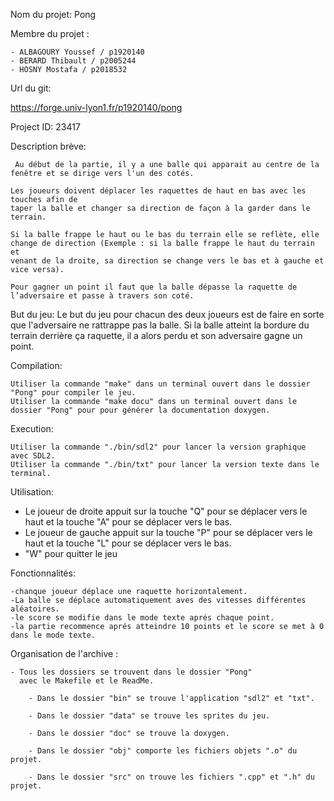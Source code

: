 Nom du projet: Pong

Membre du projet :

    - ALBAGOURY Youssef / p1920140
    - BERARD Thibault / p2005244 
    - HOSNY Mostafa / p2018532
   

Url du git:

  https://forge.univ-lyon1.fr/p1920140/pong
    
  Project ID: 23417

Description brève:

     Au début de la partie, il y a une balle qui apparait au centre de la
    fenêtre et se dirige vers l'un des cotés.

    Les joueurs doivent déplacer les raquettes de haut en bas avec les touches afin de
    taper la balle et changer sa direction de façon à la garder dans le
    terrain.

    Si la balle frappe le haut ou le bas du terrain elle se reflète, elle
    change de direction (Exemple : si la balle frappe le haut du terrain et
    venant de la droite, sa direction se change vers le bas et à gauche et
    vice versa).

    Pour gagner un point il faut que la balle dépasse la raquette de
    l’adversaire et passe à travers son coté. 

But du jeu:
    Le but du jeu pour chacun des deux joueurs est de faire en sorte que l'adversaire ne rattrappe pas la balle. Si la balle atteint la bordure du
    terrain derrière ça raquette, il a alors perdu et son adversaire gagne un point.
    

Compilation:

    Utiliser la commande "make" dans un terminal ouvert dans le dossier "Pong" pour compiler le jeu.
    Utiliser la commande "make docu" dans un terminal ouvert dans le dossier "Pong" pour pour générer la documentation doxygen.


Execution:

    Utiliser la commande "./bin/sdl2" pour lancer la version graphique avec SDL2.
    Utiliser la commande "./bin/txt" pour lancer la version texte dans le terminal.

Utilisation:

   - Le joueur de droite appuit sur la touche "Q" pour se déplacer vers le haut et la touche "A" pour se déplacer vers le bas.
   - Le joueur de gauche appuit sur la touche "P" pour se déplacer vers le haut et la touche "L" pour se déplacer vers le bas.
   - "W" pour quitter le jeu


Fonctionnalités:

    -chanque joueur déplace une raquette horizontalement.
    -La balle se déplace automatiquement aves des vitesses différentes aléatoires.
    -le score se modifie dans le mode texte aprés chaque point.
    -la partie recommence aprés atteindre 10 points et le score se met à 0 dans le mode texte.


Organisation de l'archive :

    - Tous les dossiers se trouvent dans le dossier "Pong"
      avec le Makefile et le ReadMe.

        - Dans le dossier "bin" se trouve l'application "sdl2" et "txt".

        - Dans le dossier "data" se trouve les sprites du jeu.
        
        - Dans le dossier "doc" se trouve la doxygen.

        - Dans le dossier "obj" comporte les fichiers objets ".o" du projet.

        - Dans le dossier "src" on trouve les fichiers ".cpp" et ".h" du projet.
